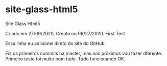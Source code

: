# site-glass-html5

Site Glass Html5

Criado em 27/09/2020, Create on 09/27/2020. First Test

Essa linha eu adicionei direto do site do GitHub

Fiz os primeiros commits na master, mas nos próximos vou fazer dferente. Primeiro teste foi muito bom tudo. Tudo funcionando OK.
